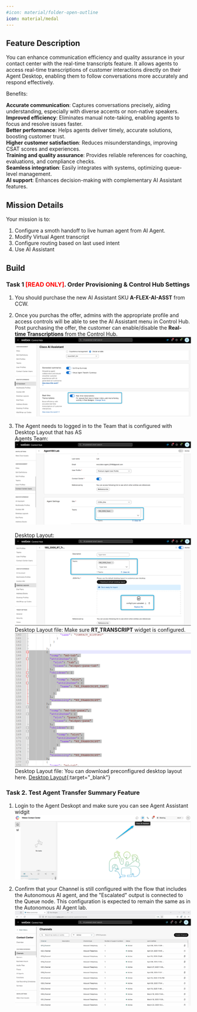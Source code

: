 ```yaml
---
#icon: material/folder-open-outline
icon: material/medal
---
```

## Feature Description

You can enhance communication efficiency and quality assurance in your contact center with the real-time transcripts feature. It allows agents to access real-time transcriptions of customer interactions directly on their Agent Desktop, enabling them to follow conversations more accurately and respond effectively.

Benefits:

**Accurate communication**: Captures conversations precisely, aiding understanding, especially with diverse accents or non-native speakers. <br/>
**Improved efficiency**: Eliminates manual note-taking, enabling agents to focus and resolve issues faster.<br/>
**Better performance**: Helps agents deliver timely, accurate solutions, boosting customer trust.<br/>
**Higher customer satisfaction**: Reduces misunderstandings, improving CSAT scores and experiences.<br/>
**Training and quality assurance**: Provides reliable references for coaching, evaluations, and compliance checks.<br/>
**Seamless integration**: Easily integrates with systems, optimizing queue-level management.<br/>
**AI support**: Enhances decision-making with complementary AI Assistant features.<br/>


## Mission Details

Your mission is to:

1. Configure a smoth handoff to live human agent from AI Agent.
2. Modify Virtual Agent transcript
3. Configure routing based on last used intent
4. Use AI Assistant

## Build

### Task 1 <span style="color: red;">[READ ONLY]</span>. Order Provisioning & Control Hub Settings

1. You should purchase the new AI Assistant SKU **A-FLEX-AI-ASST** from CCW.

2. Once you purchas the offer, admins with the appropriate profile and access controls will be able to see the AI Assistant menu in Control Hub. Post purchasing the offer, the customer can enable/disable the **Real-time Transcriptions** from the Control Hub.
   ![Profiles](../graphics/Lab1_AI_Agent/3.10.png)


3. The Agent needs to logged in to the Team that is configured with Desktop Layout that has AS 
    <br/>Agents Team:
   ![Profiles](../graphics/Lab1_AI_Agent/3.2.png)    
    <br/>Desktop Layout:
   ![Profiles](../graphics/Lab1_AI_Agent/3.4.png) 
    <br/>Desktop Layout file: Make sure **RT_TRANSCRIPT** widget is configured. 
   ![Profiles](../graphics/Lab1_AI_Agent/3.11.png) 
   <br/>Desktop Layout file: You can download preconfigured desktop layout here.
   [Desktop Layout](https://cisco.box.com/shared/static/o4nrnjengm6od7coql9etz3a3lwzvw1w.json){:target="_blank"}

### Task 2. Test Agent Transfer Summary Feature

1. Login to the Agent Deskopt and make sure you can see Agent Assistant widgit
   ![Profiles](../graphics/Lab1_AI_Agent/3.6.png)

2. Confirm that your Channel is still configured with the flow that includes the Autonomous AI agent, and the "Escalated" output is connected to the Queue node. This configuration is expected to remain the same as in the Autonomous AI Agent lab.
   ![Profiles](../graphics/Lab1_AI_Agent/3.7.gif)
